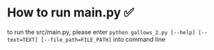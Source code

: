 # How to run main.py ✅
to run the src/main.py, please enter 
`python gallows_2.py [--help] [--text=TEXT] [--file_path=FILE_PATH]`
into command line 
